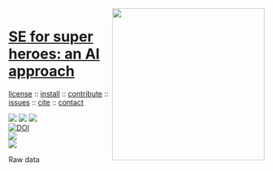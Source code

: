 <a class=sehero name=top> 
<img align=right width=300 src="https://images-wixmp-ed30a86b8c4ca887773594c2.wixmp.com/f/2c218305-10f7-4dc5-b98c-8944ea7c6b98/d97u6ii-1458232e-599d-46ed-9eff-579c88752d54.jpg/v1/fill/w_521,h_800,q_75,strp/spidey_and_gwen_color_by_dekarogue_d97u6ii-fullview.jpg?token=eyJ0eXAiOiJKV1QiLCJhbGciOiJIUzI1NiJ9.eyJzdWIiOiJ1cm46YXBwOiIsImlzcyI6InVybjphcHA6Iiwib2JqIjpbW3siaGVpZ2h0IjoiPD04MDAiLCJwYXRoIjoiXC9mXC8yYzIxODMwNS0xMGY3LTRkYzUtYjk4Yy04OTQ0ZWE3YzZiOThcL2Q5N3U2aWktMTQ1ODIzMmUtNTk5ZC00NmVkLTllZmYtNTc5Yzg4NzUyZDU0LmpwZyIsIndpZHRoIjoiPD01MjEifV1dLCJhdWQiOlsidXJuOnNlcnZpY2U6aW1hZ2Uub3BlcmF0aW9ucyJdfQ.T6i4XX_UokR1xTTjz5JL2pARbfbEFa3WS_pjq5px7Kw">
<h1><a href="/README.md#top">SE for super heroes: an AI approach</a></h1> 
<p> <a
href="https://github.com/sehero/lua/blob/master/LICENSE">license</a> :: <a
href="https://github.com/sehero/lua/blob/master/INSTALL.md#top">install</a> :: <a
href="https://github.com/sehero/lua/blob/master/CODE_OF_CONDUCT.md#top">contribute</a> :: <a
href="https://github.com/sehero/lua/issues">issues</a> :: <a
href="https://github.com/sehero/lua/blob/master/CITATION.md#top">cite</a> :: <a
href="https://github.com/sehero/lua/blob/master/CONTACT.md#top">contact</a> </p><p> 
<img src="https://img.shields.io/badge/license-mit-red">   
<img src="https://img.shields.io/badge/language-lua-orange">    
<img src="https://img.shields.io/badge/purpose-ai,se-blueviolet"><br>
<a href="https://zenodo.org/badge/latestdoi/263210595"><img src="https://zenodo.org/badge/263210595.svg" alt="DOI"></a><br>
<img src="https://img.shields.io/badge/platform-mac,*nux-informational"><br>
<a href="https://travis-ci.org/github/sehero/lua"><img 
src="https://travis-ci.org/sehero/lua.svg?branch=master"></a><br>  
</p>


Raw data
